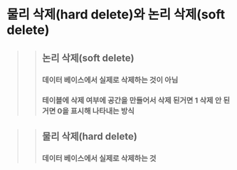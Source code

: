 # 물리 삭제(hard delete)와 논리 삭제(soft delete)

>> ## 논리 삭제(soft delete)
>> ### 데이터 베이스에서 실제로 삭제하는 것이 아님
>> ### 테이블에 삭제 여부에  공간을 만들어서 삭제 된거면 1 삭제 안 된거면 0을 표시해 나타내는 방식

>> ## 물리 삭제(hard delete)
>> ### 데이터 베이스에서 실제로 삭제하는 것
